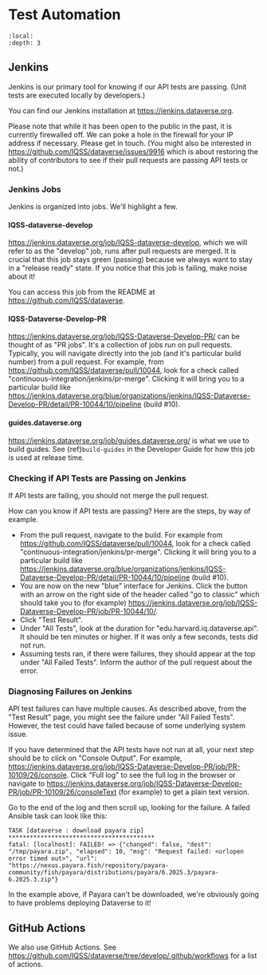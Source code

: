 # Test Automation
```{contents} Contents:
:local: 
:depth: 3
```

## Jenkins

Jenkins is our primary tool for knowing if our API tests are passing. (Unit tests are executed locally by developers.)

You can find our Jenkins installation at <https://jenkins.dataverse.org>.

Please note that while it has been open to the public in the past, it is currently firewalled off. We can poke a hole in the firewall for your IP address if necessary. Please get in touch. (You might also be interested in <https://github.com/IQSS/dataverse/issues/9916> which is about restoring the ability of contributors to see if their pull requests are passing API tests or not.)

### Jenkins Jobs

Jenkins is organized into jobs. We'll highlight a few.

#### IQSS-dataverse-develop

<https://jenkins.dataverse.org/job/IQSS-dataverse-develop>, which we will refer to as the "develop" job, runs after pull requests are merged. It is crucial that this job stays green (passing) because we always want to stay in a "release ready" state. If you notice that this job is failing, make noise about it!

You can access this job from the README at <https://github.com/IQSS/dataverse>.

#### IQSS-Dataverse-Develop-PR

<https://jenkins.dataverse.org/job/IQSS-Dataverse-Develop-PR/> can be thought of as "PR jobs". It's a collection of jobs run on pull requests. Typically, you will navigate directly into the job (and it's particular build number) from a pull request. For example, from <https://github.com/IQSS/dataverse/pull/10044>, look for a check called "continuous-integration/jenkins/pr-merge". Clicking it will bring you to a particular build like <https://jenkins.dataverse.org/blue/organizations/jenkins/IQSS-Dataverse-Develop-PR/detail/PR-10044/10/pipeline> (build #10).

#### guides.dataverse.org

<https://jenkins.dataverse.org/job/guides.dataverse.org/> is what we use to build guides. See {ref}`build-guides` in the Developer Guide for how this job is used at release time.

### Checking if API Tests are Passing on Jenkins

If API tests are failing, you should not merge the pull request.

How can you know if API tests are passing? Here are the steps, by way of example.

- From the pull request, navigate to the build. For example from <https://github.com/IQSS/dataverse/pull/10044>, look for a check called "continuous-integration/jenkins/pr-merge". Clicking it will bring you to a particular build like <https://jenkins.dataverse.org/blue/organizations/jenkins/IQSS-Dataverse-Develop-PR/detail/PR-10044/10/pipeline> (build #10).
- You are now on the new "blue" interface for Jenkins. Click the button with an arrow on the right side of the header called "go to classic" which should take you to (for example) <https://jenkins.dataverse.org/job/IQSS-Dataverse-Develop-PR/job/PR-10044/10/>.
- Click "Test Result".
- Under "All Tests", look at the duration for "edu.harvard.iq.dataverse.api". It should be ten minutes or higher. If it was only a few seconds, tests did not run.
- Assuming tests ran, if there were failures, they should appear at the top under "All Failed Tests". Inform the author of the pull request about the error.

### Diagnosing Failures on Jenkins

API test failures can have multiple causes. As described above, from the "Test Result" page, you might see the failure under "All Failed Tests". However, the test could have failed because of some underlying system issue.

If you have determined that the API tests have not run at all, your next step should be to click on "Console Output". For example, <https://jenkins.dataverse.org/job/IQSS-Dataverse-Develop-PR/job/PR-10109/26/console>. Click "Full log" to see the full log in the browser or navigate to <https://jenkins.dataverse.org/job/IQSS-Dataverse-Develop-PR/job/PR-10109/26/consoleText> (for example) to get a plain text version.

Go to the end of the log and then scroll up, looking for the failure. A failed Ansible task can look like this:

```
TASK [dataverse : download payara zip] *****************************************
fatal: [localhost]: FAILED! => {"changed": false, "dest": "/tmp/payara.zip", "elapsed": 10, "msg": "Request failed: <urlopen error timed out>", "url": "https://nexus.payara.fish/repository/payara-community/fish/payara/distributions/payara/6.2025.3/payara-6.2025.3.zip"}
```

In the example above, if Payara can't be downloaded, we're obviously going to have problems deploying Dataverse to it!

## GitHub Actions

We also use GitHub Actions. See <https://github.com/IQSS/dataverse/tree/develop/.github/workflows> for a list of actions.
